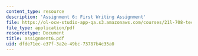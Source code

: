 ```yaml
---
content_type: resource
description: 'Assignment 6: First Writing Assignment'
file: https://ol-ocw-studio-app-qa.s3.amazonaws.com/courses/21l-708-technologies-of-humanism-spring-2003/dfde71ece37f3a2e49bc73787b4c35a0_assignment6.pdf
file_type: application/pdf
resourcetype: Document
title: assignment6.pdf
uid: dfde71ec-e37f-3a2e-49bc-73787b4c35a0
---
```

